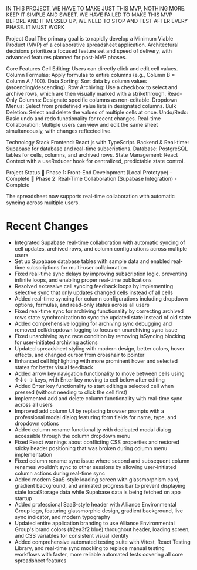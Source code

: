 IN THIS PROJECT, WE HAVE TO MAKE JUST THIS MVP, NOTHING MORE. KEEP IT SIMPLE AND SWEET. WE HAVE FAILED TO MAKE THIS MVP BEFORE AND IT MESSED UP, WE NEED TO STOP AND TEST AFTER EVERY PHASE. IT MUST WORK

Project Goal
The primary goal is to rapidly develop a Minimum Viable Product (MVP) of a collaborative spreadsheet application. Architectural decisions prioritize a focused feature set and speed of delivery, with advanced features planned for post-MVP phases.

Core Features
Cell Editing: Users can directly click and edit cell values.
Column Formulas: Apply formulas to entire columns (e.g., Column B = Column A / 100).
Data Sorting: Sort data by column values (ascending/descending).
Row Archiving: Use a checkbox to select and archive rows, which are then visually marked with a strikethrough.
Read-Only Columns: Designate specific columns as non-editable.
Dropdown Menus: Select from predefined value lists in designated columns.
Bulk Deletion: Select and delete the values of multiple cells at once.
Undo/Redo: Basic undo and redo functionality for recent changes.
Real-time Collaboration: Multiple users can view and edit the same sheet simultaneously, with changes reflected live.

Technology Stack
Frontend: React.js with TypeScript.
Backend & Real-time: Supabase for database and real-time subscriptions.
Database: PostgreSQL tables for cells, columns, and archived rows.
State Management: React Context with a useReducer hook for centralized, predictable state control.

Project Status
 Phase 1: Front-End Development (Local Prototype) - Complete
 Phase 2: Real-Time Collaboration (Supabase Integration) - Complete

The spreadsheet now supports real-time collaboration with automatic syncing across multiple users.

# Recent Changes
- Integrated Supabase real-time collaboration with automatic syncing of cell updates, archived rows, and column configurations across multiple users
- Set up Supabase database tables with sample data and enabled real-time subscriptions for multi-user collaboration
- Fixed real-time sync delays by improving subscription logic, preventing infinite loops, and enabling proper real-time publications
- Resolved excessive cell syncing feedback loops by implementing selective sync that only updates changed cells instead of all cells
- Added real-time syncing for column configurations including dropdown options, formulas, and read-only status across all users
- Fixed real-time sync for archiving functionality by correcting archived rows state synchronization to sync the updated state instead of old state
- Added comprehensive logging for archiving sync debugging and removed cell/dropdown logging to focus on unarchiving sync issue
- Fixed unarchiving sync race condition by removing isSyncing blocking for user-initiated archiving actions
- Updated spreadsheet styling with modern design, better colors, hover effects, and changed cursor from crosshair to pointer
- Enhanced cell highlighting with more prominent hover and selected states for better visual feedback
- Added arrow key navigation functionality to move between cells using ↑↓←→ keys, with Enter key moving to cell below after editing
- Added Enter key functionality to start editing a selected cell when pressed (without needing to click the cell first)
- Implemented add and delete column functionality with real-time sync across all users
- Improved add column UI by replacing browser prompts with a professional modal dialog featuring form fields for name, type, and dropdown options
- Added column rename functionality with dedicated modal dialog accessible through the column dropdown menu
- Fixed React warnings about conflicting CSS properties and restored sticky header positioning that was broken during column menu implementation
- Fixed column rename sync issue where second and subsequent column renames wouldn't sync to other sessions by allowing user-initiated column actions during real-time sync
- Added modern SaaS-style loading screen with glassmorphism card, gradient background, and animated progress bar to prevent displaying stale localStorage data while Supabase data is being fetched on app startup
- Added professional SaaS-style header with Alliance Environmental Group logo, featuring glassmorphic design, gradient background, live sync indicator, and modern typography
- Updated entire application branding to use Alliance Environmental Group's brand colors (#2ea3f2 blue) throughout header, loading screen, and CSS variables for consistent visual identity
- Added comprehensive automated testing suite with Vitest, React Testing Library, and real-time sync mocking to replace manual testing workflows with faster, more reliable automated tests covering all core spreadsheet features